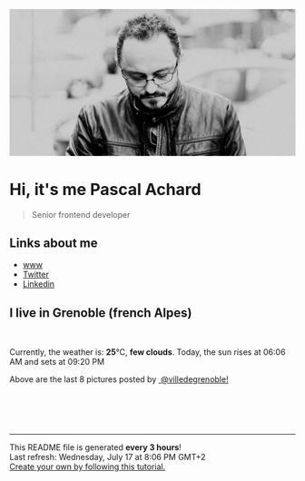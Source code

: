 ![Pascal Achard](./images/photo-pascal-achard.jpg)
# Hi, it's me Pascal Achard
> Senior frontend developer

## Links about me
- [www](https://www.pascal-achard.com)
- [Twitter](https://twitter.com/botmaster)
- [Linkedin](http://www.linkedin.com/in/pascal-achard)


## I live in Grenoble (french Alpes)
<img src="https://openweathermap.org/img/wn/02d@2x.png" alt="">

Currently, the weather is: **25**°C, **few clouds**.
Today, the sun rises at 06:06 AM and sets at 09:20 PM

Above are the last 8 pictures posted by <a href="https://www.instagram.com/villedegrenoble/" target="_blank"><img alt="" src="https://upload.wikimedia.org/wikipedia/commons/thumb/e/e7/Instagram_logo_2016.svg/1024px-Instagram_logo_2016.svg.png" width="20"/> @villedegrenoble!</a>

<p style="display: flex; flex-wrap: wrap; gap: 20px;">
        <img src="https://cdn1.picuki.com/hosted-by-instagram/q/0exhNuNYnjBGZDHIdN5WmL9I2PwkAQ9OKfhSQ7e71yJjMBhsLH6QvJA0mpCl6yRxIwVgFDeSYztl5IIvVlhXDz1yPU3fTb2MRT9Q7KSeXOnN0DNk95Vlkrc0Kn0dbHSm9MQrOzjYMTIfQeoEH%7C%7Cbx7a8Koru5A2MGo1zRMrBC0GAG4fy3UPI7mslm3ayEv0Pxto0%7C%7CNylL9XkgKQcuq9jM+GhHDbr2PM86o6N0QrlChMIRrdDgmBq7EHl3Kj4oUQ+RubTOl+1etSH7eSAWqGCGcvEKeEcwl1KdpxFmu49ojYGvaaxC6K874bf2bUcmfipopBYzx9no0SrKV2Oo3EtX%7C%7CGvW2+6caM8+i4%7C%7CZdd6pYMHE1iaTQ6vzRZVodC4iF7mFdxqPBLvkSstalNwCSb5B3wPloDmcTZLG3QN7UD5aumWBL7kja%7C%7CWO6YqT40bSkzrfnzApl+K3XLoF0AlO2%7C%7Cqkuyd8P3PDWJ4ZYhfzjAh1VOFOcoHbl5qJM+oRHUdR.jpeg" alt="" width="200"/>
        <img src="https://cdn1.picuki.com/hosted-by-instagram/q/0exhNuNYnjBGZDHIdN5WmL9I2PwkAQ9OKftSQ7e71yJjMBhsLH6QvJA0mpCj4yRwKg5lHDeVeSBk4YsjUVRQAloVPUzZSrOOTjtR7qqYXOqg1lpi9Z9hl7w0KnQdZXOu98QtU2%7C%7CABCxWFOkXULjh7uZE+OXsbzEboDKQKrJDmjdttdCwFahlza4ls%7C%7CfBv0Xm1IwleTRE4X8gI1spr5Pcoz8cDqa9YIByq6A5QLUPjslL5er63Rq2ElIpenojRmDO%7C%7CLTPnNEMjSC1RCIPqkuoQaYMBl8v1l6VoREW4rs4mbzkMYlghN8XgPHUHHElfk1KhlJtk5bgwG6YLm+hghMC%7C%7CEHq5obhWesSt53XKcuaffP6mDKUa6LYR5Z0D0oCMK%7C%7Cdf2X0CP%7C%7CuIupyhqkXK9kI2FvoplDkV5WtizI3OztJvCeCCM8oQa7IkPk=.jpeg" alt="" width="200"/>
        <img src="https://cdn1.picuki.com/hosted-by-instagram/q/0exhNuNYnjBGZDHIdN5WmL9I2PwkAQ9OKfhSQ7e71yJjMBhsLH6QvJA0mpCl6yRxIwVgFDeSYztk7Y0qVF5VDD1yPEzXSbaBSjhd7KyYVOrN1zdg%7C%7CJBil7YxKXEbbXOt9cQrVwmYdSgIGaYDG7uo+qhT5aGuO1lQpTb9d7JGmC4E5ZObS6olhMF4pJ2Jg3Tt%7C%7C9k4Ki5e82wzJURmpNTfvGhYEaW+NMB166d1RbMCxMkA%7C%7C6nRlSaHEmw+Jj8uTnagtIj+kOYA2Cj4ZDcHqTO1UKNjHhsVr0O8kSES66M%7C%7CzoCmOdBM9s9psvDAbUcmfk0tpBdszcPwwmXEb1+q3kBaxl%7C%7CYx6rsX+QXvrjEIuqzX+rx4wXldJ%7C%7C6JaNiV0sYLvuTAHuZc9H4VYValYkYUa0I2FbooFaCVYnQ2wpfHhAfkw2yXpp%7C%7CFOSO95qUo2Tj2zi%7C%7CkSgNk9yjdZVN3AlN+tes3Et5WDrJAJUZbW31%7C%7CHZwR5h%7C%7Cf733jZfQNrBAG0ZTaA==.jpeg" alt="" width="200"/>
        <img src="https://cdn1.picuki.com/hosted-by-instagram/q/0exhNuNYnjBGZDHIdN5WmL9I2PwkAQ9OKfhSQ7e71yJjMBhsLH6QvJA0mpCl6yRxIwVgFDeSYztk7Y0qUlVVCT1yPEzXSbSATztR5qqQXOrN0jZn%7C%7CJVgkbY8LXEfZHWn9MooVwmYdSgIGaYDG7uo+qhT5aGuO1lQpzaEW+oR9z5G7MqqS7Z0zYMh7+yBiU7zudZ8dXNM%7C%7CGpvIksrptOUpD8eGsv+MfF3pLUqF+dVzPgL6NDhkyblEF55XDsnHh3O46rwyOUtkyTNeHgu+G7hQq02cm0xsAS45wEQk60PqcOhN48wjrNt96nQc2UGXGRumB9ricmQjRLVRVSAj2xm+jD89rCmX+Qt9bvqLuuwQp666GSTSv+MWbhPXy1CVbrZWwKMcMqXPusApYFVBOFo5kej3DGFWv257jdVMR1LkGzdKLkjZMiv1JWU0030gT6+gios1sO+JuUKkX17o5Darzl1ekPVDMwSYzaFjAR0.jpeg" alt="" width="200"/>
        <img src="https://cdn1.picuki.com/hosted-by-instagram/q/0exhNuNYnjBGZDHIdN5WmL9I2PwkAQ9OKftSQ7e71yJjMBhsLH6QvJA0mpCj4yRwKg5lHDeVeSBk4YsvWV1RDFEVPUDfS7aLTzlU6a2dUeqk0Fpu85Rhnb80LnAdbXCr8sMlUWSpNWwSDv5PHL%7C%7Clo7gX5vnvbCgAojOMMbBCyQlWotfpUrJy9ZRxt+S4jkja45BsLTNZ5momNkgl7NvTryxYDrmifMh6pO9xRLQIhIkL7vuopCu7Lm4rbzMvRmHZhYXCoOELhn75WwM39GS2bI5jOH1JinutsDAJgIUPjsOlPYkw3%7C%7CxhtPCAHGJWWjg980BvxJW7w3fMamP4i0AHxjiHluD3d%7C%7Cor+7TfFKKeBczL7QDhT%7C%7CfdF7kRCjdaRvPeDg+MH9SPJZpesZhwHcBbgHS29Cq6XeXm7RpGFSRotwa0BJs9a6yxl7+eoWPfshCMkDZ9n8nmLeUF63t80OTL1gh4Rm%7C%7CPAZUXOWeDjQY=.jpeg" alt="" width="200"/>
        <img src="https://cdn1.picuki.com/hosted-by-instagram/q/0exhNuNYnjBGZDHIdN5WmL9I2PwkAQ9OKftSQ7e71yJjMBhsLH6QvJA0mpCj4yRwKg5lHDeVeSBk4YsvWFVWDVYVPUDbTrCJTDhW66WYXe6j2lpg9ZdkkbczKXYZbXSu%7C%7CsMqVWTPBCxWFOkXULjh7uZE+OXsbTYbozeSKrFGmDdttdCwFahlza4ls%7C%7CfBv0Xm1IwleTRE4X8gI1spr5Pcoz8cDqa9YIByq6A5QLUPjslL5er63Rq2ElIpenojRmDI%7C%7CLTPnNEMjSC1UDIw3kWhc58VKHkv1l6VoREWvagiuqvkMYlghN8XgPHUHHElfk1KhlJtk5bgwG6YLm+hghMC%7C%7CEHq4KCpZPkP8MSkEMyrQv3s5HDNXaTIH7ZdbFAfOKjbfwr5JtngAdthooBrHtkI2FvoplDkV5SmjUE3OztJvCeCCM8oQa7IkPk=.jpeg" alt="" width="200"/>
        <img src="https://cdn1.picuki.com/hosted-by-instagram/q/0exhNuNYnjBGZDHIdN5WmL9I2PwkAQ9OKfhSQ7e71yJjMBhsLH6QvJA0mpCl6yRxIwVgFDeSYztk7Y0oVlRQDT1yPEzYQL2PRT5W66meUenN0TJl9ZVllLY1JXwYZ3Sp8cUpXQmYdSgIGaYDG7uo+qhT5aGuO1lQpzaEW+oR9z5G7MqqS7Z0zYMh7+yBiU7zudZ8dXNM%7C%7CGpvIksrptOUpD8eGsv+MfF3pLUqF+dczPgL6NDhkyblAFQkXzZIRDeF7IjwyOUtkyTORwUr60nhQq02cm0xsAS45wEQk60PqcOhN48wjrNt96nQc2UGXGRumB9ricmQjRLaR1SIjG5IxDD+2IaoX9otvLvECOmwQp666GSTSv+MWbhPXy1CVbrZWwKMcMqXPutbwYF7JNRK8VOfwQPqIOmtygs8HWASoBWsB6coF63E64Kh8E7TrAuPrjcK1sO+JuUKkX14pJbZrzl1ekPVDMwSYzaFjAR0.jpeg" alt="" width="200"/>
        <img src="https://cdn1.picuki.com/hosted-by-instagram/q/0exhNuNYnjBGZDHIdN5WmL9I2PwkAQ9OKfhSQ7e71yJjMBhsLH6QvJA0mpCl6yRxIwVgFDeSYztk7Y8qU1RQAj1yPEzYQLKMST5W66mRXe%7C%7CN1DBm8JBhkbgxK3MaYnOu9MElXQmYdSgIGaYDG7uo+qhT5aGuO1lQpTb9d7JGmC4E5ZObS6olhMF4pJ2Jg3Tt%7C%7C9k4Ki5e82wzJURmpNTfvGhYEaW+NMB166d1RbMCxMkA%7C%7C6nRlSaHEmw+Jj8uQXagtIj+kOYA2AvCWiAa2lmoVo4SHhsVr0O8kQ8wt6J%7C%7CzoCmOdBM9s9psvDAbUcmfk0tpBdszcPwwmXEb1+q3kBaxl%7C%7CYx6rsX+QXsbrUCKGwT%7C%7C7x4ivDPZzqOe9hV3lfL92TAHuZc9H4VYValYkYUa0I2FbooFaCVYnVhCJBEiNsihWHL6pkG%7C%7Cm+z4L81nbXiwmppiINodWTQpYF%7C%7CW9N+PSL0zFzWDrJAJUZbW31%7C%7C3MGRph%7C%7Cf733jZfQNrBAG0ZTaA==.jpeg" alt="" width="200"/>
</p>

------------
<p>This README file is generated <b>every 3 hours</b>!
    <br />Last refresh: Wednesday, July 17 at 8:06 PM GMT+2
    <br /><a href="https://medium.com/@th.guibert/how-to-create-a-self-updating-readme-md-for-your-github-profile-f8b05744ca91">Create your own by following this tutorial.</a>
</p>
<p><a href="https://github.com/botmaster/botmaster/actions/workflows/main.yaml"><img alt="" src="https://github.com/botmaster/botmaster/actions/workflows/main.yaml/badge.svg" /></a></p>

